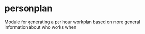 personplan
==========

Module for generating a per hour workplan based on more general information about who works when
